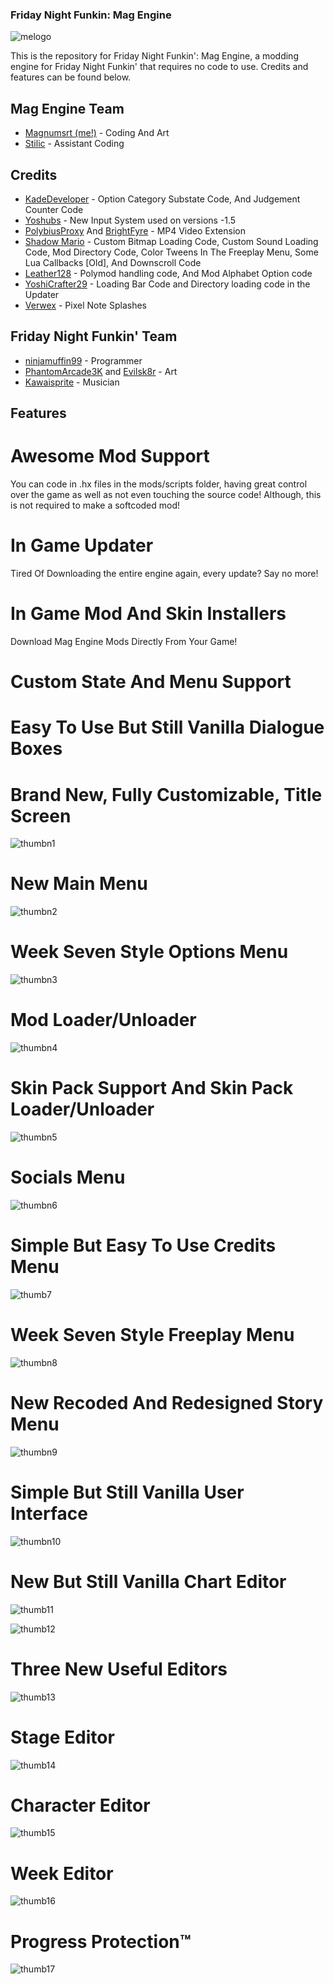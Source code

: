 ### Friday Night Funkin: Mag Engine

![melogo](https://user-images.githubusercontent.com/90519370/223881553-4820e594-c16d-4799-97ac-fa45a7906bf2.png)

This is the repository for Friday Night Funkin': Mag Engine, a modding engine for Friday Night Funkin' that requires no code to use.
Credits and features can be found below.

## Mag Engine Team

- [Magnumsrt (me!)](https://twitter.com/MagnumsrtYT) - Coding And Art
- [Stilic](https://gamebanana.com/members/1893262) - Assistant Coding

## Credits

- [KadeDeveloper](https://twitter.com/kade0912) - Option Category Substate Code, And Judgement Counter Code
- [Yoshubs](https://twitter.com/yoshubs) - New Input System used on versions -1.5 
- [PolybiusProxy](https://twitter.com/polybiusproxy) And [BrightFyre](https://twitter.com/fyre_bright) - MP4 Video Extension
- [Shadow Mario](https://twitter.com/Shadow_Mario_) - Custom Bitmap Loading Code, Custom Sound Loading Code, Mod Directory Code, Color Tweens In The Freeplay Menu, Some Lua Callbacks [Old], And Downscroll Code
- [Leather128](https://twitter.com/leather128) - Polymod handling code, And Mod Alphabet Option code
- [YoshiCrafter29](https://twitter.com/YoshiCrafter29) - Loading Bar Code and Directory loading code in the Updater
- [Verwex](https://gamebanana.com/members/1664988) - Pixel Note Splashes

## Friday Night Funkin' Team

- [ninjamuffin99](https://twitter.com/ninja_muffin99) - Programmer
- [PhantomArcade3K](https://twitter.com/phantomarcade3k) and [Evilsk8r](https://twitter.com/evilsk8r) - Art
- [Kawaisprite](https://twitter.com/kawaisprite) - Musician

## Features

# Awesome Mod Support

You can code in .hx files in the mods/scripts folder, having great control over the game as well as not even touching the source code!
Although, this is not required to make a softcoded mod!

# In Game Updater

Tired Of Downloading the entire engine again, every update? Say no more!

# In Game Mod And Skin Installers

Download Mag Engine Mods Directly From Your Game!

# Custom State And Menu Support

# Easy To Use But Still Vanilla Dialogue Boxes 

# Brand New, Fully Customizable, Title Screen

![thumbn1](https://user-images.githubusercontent.com/90519370/168313214-4aab8595-c702-423b-a6cc-87127ee473c3.png)

# New Main Menu

![thumbn2](https://user-images.githubusercontent.com/90519370/168313399-3b83cfdb-a349-40ce-9c85-4dd479db2492.png)

# Week Seven Style Options Menu

![thumbn3](https://user-images.githubusercontent.com/90519370/168313578-db7b5142-84f8-4be6-a5f3-961c5d8c5794.png)

# Mod Loader/Unloader

![thumbn4](https://user-images.githubusercontent.com/90519370/168313718-1a8edc73-52c3-4bef-80ce-d7570ee8abb0.png)

# Skin Pack Support And Skin Pack Loader/Unloader

![thumbn5](https://user-images.githubusercontent.com/90519370/168313800-23f0b85f-c926-47fc-8480-c70ae85ce0f2.png)

# Socials Menu

![thumbn6](https://user-images.githubusercontent.com/90519370/168313878-ab04d17b-9147-4655-9a99-57d340bb0d56.png)

# Simple But Easy To Use Credits Menu

![thumb7](https://user-images.githubusercontent.com/90519370/168313998-a3b23d85-46e9-42f1-929e-e1c9c93757f2.png)

# Week Seven Style Freeplay Menu

![thumbn8](https://user-images.githubusercontent.com/90519370/168314082-9b33490e-c3c0-4a2c-8622-bc712e376138.png)

# New Recoded And Redesigned Story Menu

![thumbn9](https://user-images.githubusercontent.com/90519370/168314238-0024584b-e415-4889-83f3-35f9213c9c16.png)

# Simple But Still Vanilla User Interface

![thumbn10](https://user-images.githubusercontent.com/90519370/168314377-0ab9c690-f7e7-41f4-93f9-3daa8fd16d6a.png)

# New But Still Vanilla Chart Editor

![thumb11](https://user-images.githubusercontent.com/90519370/168314544-fbccec36-606e-4817-8f12-f9698328f9c3.png)

![thumb12](https://user-images.githubusercontent.com/90519370/168314571-26eba0c4-6a0a-48af-8293-36c85958adea.png)

# Three New Useful Editors

![thumb13](https://user-images.githubusercontent.com/90519370/168314666-76cdcfbd-c7f8-4f97-b20e-342b55fd632e.png)

# Stage Editor

![thumb14](https://user-images.githubusercontent.com/90519370/168314710-2038e3d9-8fe0-441f-ad50-decb49071e5c.png)

# Character Editor

![thumb15](https://user-images.githubusercontent.com/90519370/168314741-2822d772-e92b-4969-afc8-c06f03316cea.png)

# Week Editor

![thumb16](https://user-images.githubusercontent.com/90519370/168314803-093e08a1-96f3-4bd6-8cb8-3f577cdc4915.png)

# Progress Protection™

![thumb17](https://user-images.githubusercontent.com/90519370/168314917-e2e5a64d-af66-45a0-be9f-484fc58dc21f.png)
